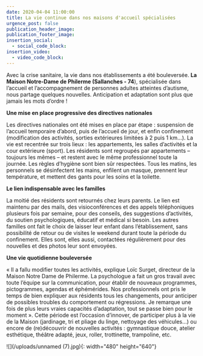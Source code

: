 ```yaml
---
date: 2020-04-04 11:00:00
title: La vie continue dans nos maisons d'accueil spécialisées
urgence_post: false
publication_header_image:
publication_footer_image:
insertion_social:
  - social_code_block:
insertion_video:
  - video_code_block:
---
```


Avec la crise sanitaire, la vie dans nos &eacute;tablissements a &eacute;t&eacute; boulevers&eacute;e.&nbsp;**La Maison Notre-Dame de Philerme (Sallanches - 74**), sp&eacute;cialis&eacute;e dans l’accueil et l’accompagnement de personnes adultes atteintes d’autisme, nous partage quelques nouvelles. Anticipation et adaptation sont plus que jamais les mots d’ordre \!

**Une mise en place progressive des directives nationales**

Les directives nationales ont &eacute;t&eacute; mises en place par &eacute;tape : suspension de l’accueil temporaire d’abord, puis de l’accueil de jour, et enfin confinement (modification des activit&eacute;s, sorties ext&eacute;rieures limit&eacute;es &agrave; 2 puis 1 km…). La vie est recentr&eacute;e sur trois lieux : les appartements, les salles d’activit&eacute;s et la cour ext&eacute;rieure (sport). Les r&eacute;sidents sont regroup&eacute;s par appartements – toujours les m&ecirc;mes – et restent avec le m&ecirc;me professionnel toute la journ&eacute;e. Les r&egrave;gles d’hygi&egrave;ne sont bien s&ucirc;r respect&eacute;es. Tous les matins, les personnels se d&eacute;sinfectent les mains, enfilent un masque, prennent leur temp&eacute;rature, et mettent des gants pour les soins et la toilette.

**Le lien indispensable avec les familles**

La moiti&eacute; des r&eacute;sidents sont retourn&eacute;s chez leurs parents. Le lien est maintenu par des mails, des visioconf&eacute;rences et des appels t&eacute;l&eacute;phoniques plusieurs fois par semaine, pour des conseils, des suggestions d’activit&eacute;s, du soutien psychologiques, &eacute;ducatif et m&eacute;dical si besoin. Les autres familles ont fait le choix de laisser leur enfant dans l’&eacute;tablissement, sans possibilit&eacute; de retour ou de visites le weekend durant toute la p&eacute;riode du confinement. Elles sont, elles aussi, contact&eacute;es r&eacute;guli&egrave;rement pour des nouvelles et des photos leur sont envoy&eacute;es.

**Une vie quotidienne boulevers&eacute;e**

&laquo; Il a fallu modifier toutes les activit&eacute;s, explique Loïc Surget, directeur de la Maison Notre Dame de Philerme. La psychologue a fait un gros travail avec toute l’&eacute;quipe sur la communication, pour &eacute;tablir de nouveaux programmes, pictogrammes, agendas et &eacute;ph&eacute;m&eacute;rides. Nos professionnels ont pris le temps de bien expliquer aux r&eacute;sidents tous les changements, pour anticiper de possibles troubles du comportement ou r&eacute;gressions. Je remarque une fois de plus leurs vraies capacit&eacute;s d’adaptation, tout se passe bien pour le moment &raquo;. Cette p&eacute;riode est l’occasion d’innover, de participer plus &agrave; la vie de la Maison (jardinage, tri et pliage du linge, nettoyage des v&eacute;hicules…) ou encore de (re)d&eacute;couvrir de nouvelles activit&eacute;s : gymnastique douce, atelier esth&eacute;tique, th&eacute;&acirc;tre adapt&eacute;, jeux, roller, trottinette, trampoline, etc. &nbsp;

![](/uploads/unnamed &#40;7&#41;.jpg){: width="480" height="640"}